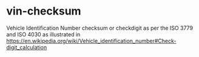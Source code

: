 # vin-checksum
Vehicle Identification Number checksum or checkdigit as per the ISO 3779 and ISO 4030 as illustrated in https://en.wikipedia.org/wiki/Vehicle_identification_number#Check-digit_calculation
